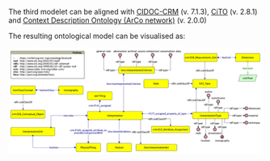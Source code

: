 The third modelet can be aligned with [CIDOC-CRM](https://www.cidoc-crm.org/html/cidoc_crm_v7.1.3.html) (v. 7.1.3), [CiTO](https://sparontologies.github.io/cito/current/cito.html) (v. 2.8.1) and [Context Description Ontology (ArCo network)](http://wit.istc.cnr.it/arco/lode/extract?url=https://raw.githubusercontent.com/ICCD-MiBACT/ArCo/master/ArCo-release/ontologie/context-description/context-description.owl) (v. 2.0.0)

The resulting ontological model can be visualised as:

<img src="refactor-samod3.png">

